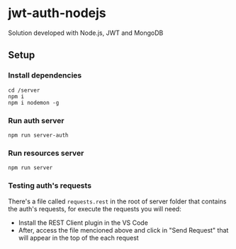 # jwt-auth-nodejs 
Solution developed with Node.js, JWT and MongoDB

## Setup

### Install dependencies
```shell
cd /server
npm i
npm i nodemon -g
```

### Run auth server
```shell
npm run server-auth
```

### Run resources server
```shell
npm run server
```

### Testing auth's requests
There's a file called `requests.rest` in the root of server folder that contains the auth's requests, for execute the requests you will need:
- Install the REST Client plugin in the VS Code
- After, access the file mencioned above and click in "Send Request" that will appear in the top of the each request
